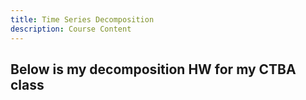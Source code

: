 ```yaml
---
title: Time Series Decomposition
description: Course Content
---
```


Below is my decomposition HW for my CTBA class
- 

